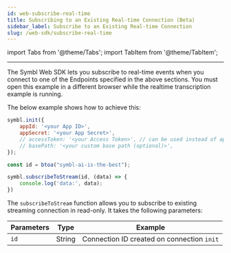 ```yaml
---
id: web-subscribe-real-time
title: Subscribing to an Existing Real-time Connection (Beta)
sidebar_label: Subscribe to an Existing Real-time Connection
slug: /web-sdk/subscribe-real-time
---
```

import Tabs from '@theme/Tabs';
import TabItem from '@theme/TabItem';

---

The Symbl Web SDK lets you subscribe to real-time events when you connect to one of the Endpoints specified in the above sections. 
You must open this example in a different browser while the realtime transcription example is running.

The below example shows how to achieve this:

```js
symbl.init({
	appId: '<your App ID>',
	appSecret: '<your App Secret>',
	// accessToken: '<your Access Token>', // can be used instead of appId and appSecret
	// basePath: '<your custom base path (optional)>',
});

const id = btoa("symbl-ai-is-the-best");

symbl.subscribeToStream(id, (data) => {
	console.log('data:', data);
})
```

The `subscribeToStream` function allows you to subscribe to existing streaming connection in read-only. It takes the following parameters:

| Parameters | Type | Example | 
| ---------- | ------- | ------- | 
| `id` | String | Connection ID created on connection `init`|
